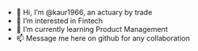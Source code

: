 - 👋 Hi, I’m @kaur1966, an actuary by trade
- 👀 I’m interested in Fintech 
- 🌱 I’m currently learning Product Management
- 📫 Message me here on github for any collaboration

<!---
kaur1966/kaur1966 is a ✨ special ✨ repository because its `README.md` (this file) appears on your GitHub profile.
You can click the Preview link to take a look at your changes.
--->
